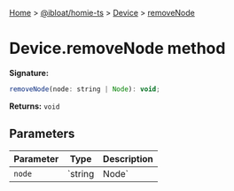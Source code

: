 [Home](./index) &gt; [@ibloat/homie-ts](./homie-ts.md) &gt; [Device](./homie-ts.device.md) &gt; [removeNode](./homie-ts.device.removenode.md)

# Device.removeNode method


**Signature:**
```javascript
removeNode(node: string | Node): void;
```
**Returns:** `void`

## Parameters

|  Parameter | Type | Description |
|  --- | --- | --- |
|  `node` | `string | Node` |  |

